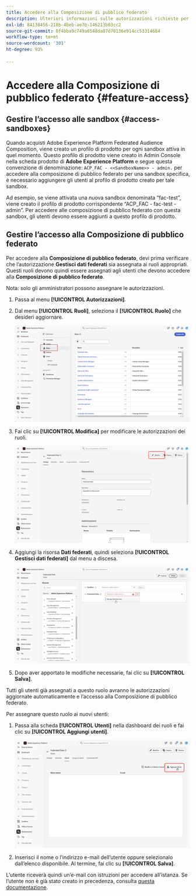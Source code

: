 ```yaml
---
title: Accedere alla Composizione di pubblico federato
description: Ulteriori informazioni sulle autorizzazioni richieste per la Composizione di pubblico federato
exl-id: 84138456-218b-4beb-ae7b-146213b03cc2
source-git-commit: 0f4bba9c749a6548da07d78136e914cc53314684
workflow-type: tm+mt
source-wordcount: '301'
ht-degree: 93%

---
```


# Accedere alla Composizione di pubblico federato {#feature-access}

## Gestire l’accesso alle sandbox {#access-sandboxes}

Quando acquisti Adobe Experience Platform Federated Audience Composition, viene creato un profilo di prodotto per ogni sandbox attiva in quel momento. Questo profilo di prodotto viene creato in Admin Console nella scheda prodotto di **Adobe Experience Platform** e segue questa convenzione di denominazione: `ACP_FAC - <<SandboxName>> - admin.` per accedere alla composizione di pubblico federato per una sandbox specifica, è necessario aggiungere gli utenti al profilo di prodotto creato per tale sandbox.

Ad esempio, se viene attivata una nuova sandbox denominata “fac-test”, viene creato il profilo di prodotto corrispondente “ACP_FAC - fac-test - admin”. Per accedere alle composizione di pubblico federato con questa sandbox, gli utenti devono essere aggiunti a questo profilo di prodotto.

## Gestire l’accesso alla Composizione di pubblico federato

Per accedere alla **Composizione di pubblico federato**, devi prima verificare che l’autorizzazione **Gestisci dati federati** sia assegnata ai ruoli appropriati. Questi ruoli devono quindi essere assegnati agli utenti che devono accedere alla **Composizione di pubblico federato**.

Nota: solo gli amministratori possono assegnare le autorizzazioni.

1. Passa al menu **[!UICONTROL Autorizzazioni]**.

1. Dal menu **[!UICONTROL Ruoli]**, seleziona il **[!UICONTROL Ruolo]** che desideri aggiornare.

   ![](assets/access_fda_1.png)

1. Fai clic su **[!UICONTROL Modifica]** per modificare le autorizzazioni dei ruoli.

   ![](assets/access_fda_2.png)

1. Aggiungi la risorsa **Dati federati**, quindi seleziona **[!UICONTROL Gestisci dati federati]** dal menu a discesa.

   ![](assets/access_fda_3.png)

1. Dopo aver apportato le modifiche necessarie, fai clic su **[!UICONTROL Salva]**.

Tutti gli utenti già assegnati a questo ruolo avranno le autorizzazioni aggiornate automaticamente e l’accesso alla Composizione di pubblico federato.

Per assegnare questo ruolo ai nuovi utenti:

1. Passa alla scheda **[!UICONTROL Utenti]** nella dashboard dei ruoli e fai clic su **[!UICONTROL Aggiungi utenti]**.

   ![](assets/access_fda_4.png)

1. Inserisci il nome o l’indirizzo e-mail dell’utente oppure selezionalo dall’elenco disponibile. Al termine, fai clic su **[!UICONTROL Salva]**.

L’utente riceverà quindi un’e-mail con istruzioni per accedere all’istanza. Se l’utente non è già stato creato in precedenza, consulta [questa documentazione](https://experienceleague.adobe.com/it/docs/experience-platform/access-control/abac/permissions-ui/users).
